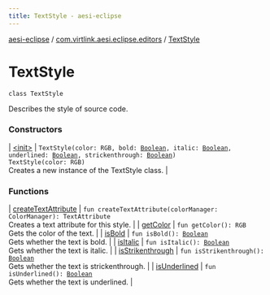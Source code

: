 ```yaml
---
title: TextStyle - aesi-eclipse
---
```


[aesi-eclipse](../../index.html) / [com.virtlink.aesi.eclipse.editors](../index.html) / [TextStyle](.)

# TextStyle

`class TextStyle`

Describes the style of source code.

### Constructors

| [&lt;init&gt;](-init-.html) | `TextStyle(color: RGB, bold: `[`Boolean`](https://kotlinlang.org/api/latest/jvm/stdlib/kotlin/-boolean/index.html)`, italic: `[`Boolean`](https://kotlinlang.org/api/latest/jvm/stdlib/kotlin/-boolean/index.html)`, underlined: `[`Boolean`](https://kotlinlang.org/api/latest/jvm/stdlib/kotlin/-boolean/index.html)`, strickenthrough: `[`Boolean`](https://kotlinlang.org/api/latest/jvm/stdlib/kotlin/-boolean/index.html)`)`<br>`TextStyle(color: RGB)`<br>Creates a new instance of the TextStyle class. |

### Functions

| [createTextAttribute](create-text-attribute.html) | `fun createTextAttribute(colorManager: ColorManager): TextAttribute`<br>Creates a text attribute for this style. |
| [getColor](get-color.html) | `fun getColor(): RGB`<br>Gets the color of the text. |
| [isBold](is-bold.html) | `fun isBold(): `[`Boolean`](https://kotlinlang.org/api/latest/jvm/stdlib/kotlin/-boolean/index.html)<br>Gets whether the text is bold. |
| [isItalic](is-italic.html) | `fun isItalic(): `[`Boolean`](https://kotlinlang.org/api/latest/jvm/stdlib/kotlin/-boolean/index.html)<br>Gets whether the text is italic. |
| [isStrikenthrough](is-strikenthrough.html) | `fun isStrikenthrough(): `[`Boolean`](https://kotlinlang.org/api/latest/jvm/stdlib/kotlin/-boolean/index.html)<br>Gets whether the text is strickenthrough. |
| [isUnderlined](is-underlined.html) | `fun isUnderlined(): `[`Boolean`](https://kotlinlang.org/api/latest/jvm/stdlib/kotlin/-boolean/index.html)<br>Gets whether the text is underlined. |

